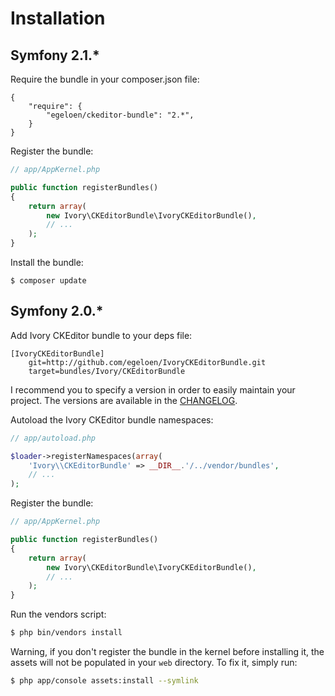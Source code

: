 # Installation

## Symfony 2.1.*

Require the bundle in your composer.json file:

```
{
    "require": {
        "egeloen/ckeditor-bundle": "2.*",
    }
}
```

Register the bundle:

``` php
// app/AppKernel.php

public function registerBundles()
{
    return array(
        new Ivory\CKEditorBundle\IvoryCKEditorBundle(),
        // ...
    );
}
```

Install the bundle:

```
$ composer update
```

## Symfony 2.0.*

Add Ivory CKEditor bundle to your deps file:

```
[IvoryCKEditorBundle]
    git=http://github.com/egeloen/IvoryCKEditorBundle.git
    target=bundles/Ivory/CKEditorBundle
```

I recommend you to specify a version in order to easily maintain your project. The versions are available in the
[CHANGELOG](https://github.com/egeloen/IvoryCKEditorBundle/blob/master/CHANGELOG.md).

Autoload the Ivory CKEditor bundle namespaces:

``` php
// app/autoload.php

$loader->registerNamespaces(array(
    'Ivory\\CKEditorBundle' => __DIR__.'/../vendor/bundles',
    // ...
);
```

Register the bundle:

``` php
// app/AppKernel.php

public function registerBundles()
{
    return array(
        new Ivory\CKEditorBundle\IvoryCKEditorBundle(),
        // ...
    );
}
```

Run the vendors script:

``` bash
$ php bin/vendors install
```

Warning, if you don't register the bundle in the kernel before installing it, the assets will not be populated in
your `web` directory. To fix it, simply run:

``` bash
$ php app/console assets:install --symlink
```
